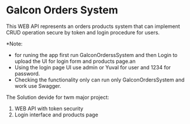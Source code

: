 # Galcon Orders System

This WEB API represents an orders products system that can implement CRUD operation secure by token
and login procedure for users.

*Note:

- for runing the app first run GalconOrderssSystem and then Login to upload the UI for login form and products page.an
- Using the login page UI use admin or Yuval for user and 1234 for password.
- Checking the functionality only can run only GalconOrdersSystem and work use Swagger.

The Solution devide for twm major project:
1. WEB API with token security
2. Login interface and products page
